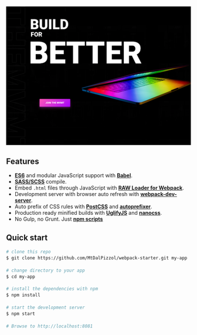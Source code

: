 ![Alt text](app/img/readme.png?raw=true "screenshot")

## Features

* **[ES6](http://www.ecma-international.org/ecma-262/6.0/)** and modular JavaScript support with **[Babel](https://babeljs.io/)**.
* **[SASS/SCSS](http://sass-lang.com/documentation/file.SCSS_FOR_SASS_USERS.html)** compile.
* Embed `.html` files through JavaScript with **[RAW Loader for Webpack](https://github.com/webpack/raw-loader)**.
* Development server with browser auto refresh with **[webpack-dev-server](https://webpack.github.io/docs/webpack-dev-server.html)**.
* Auto prefix of CSS rules with **[PostCSS](https://github.com/postcss/postcss)** and **[autoprefixer](https://github.com/postcss/autoprefixer)**.
* Production ready minified builds with **[UglifyJS](https://github.com/mishoo/UglifyJS)** and **[nanocss](http://cssnano.co/)**.
* No Gulp, no Grunt. Just **[npm scripts](https://docs.npmjs.com/misc/scripts)**

## Quick start

```bash
# clone this repo
$ git clone https://github.com/MtDalPizzol/webpack-starter.git my-app

# change directory to your app
$ cd my-app

# install the dependencies with npm
$ npm install

# start the development server
$ npm start

# Browse to http://localhost:8081
